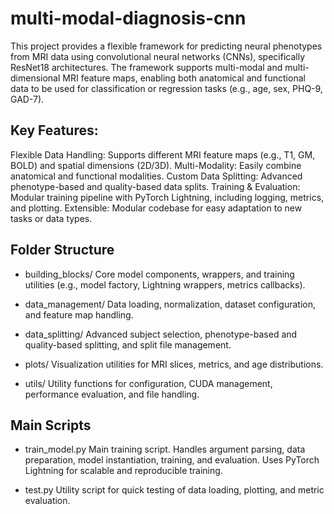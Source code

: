 # multi-modal-diagnosis-cnn
This project provides a flexible framework for predicting neural phenotypes from MRI data using convolutional neural networks (CNNs), specifically ResNet18 architectures. The framework supports multi-modal and multi-dimensional MRI feature maps, enabling both anatomical and functional data to be used for classification or regression tasks (e.g., age, sex, PHQ-9, GAD-7).

## Key Features:
Flexible Data Handling: Supports different MRI feature maps (e.g., T1, GM, BOLD) and spatial dimensions (2D/3D).
Multi-Modality: Easily combine anatomical and functional modalities.
Custom Data Splitting: Advanced phenotype-based and quality-based data splits.
Training & Evaluation: Modular training pipeline with PyTorch Lightning, including logging, metrics, and plotting.
Extensible: Modular codebase for easy adaptation to new tasks or data types.

## Folder Structure
- building_blocks/
Core model components, wrappers, and training utilities (e.g., model factory, Lightning wrappers, metrics callbacks).

- data_management/
Data loading, normalization, dataset configuration, and feature map handling.

- data_splitting/
Advanced subject selection, phenotype-based and quality-based splitting, and split file management.

- plots/
Visualization utilities for MRI slices, metrics, and age distributions.

- utils/
Utility functions for configuration, CUDA management, performance evaluation, and file handling.

## Main Scripts
- train_model.py
Main training script. Handles argument parsing, data preparation, model instantiation, training, and evaluation. Uses PyTorch Lightning for scalable and reproducible training.

- test.py
Utility script for quick testing of data loading, plotting, and metric evaluation.